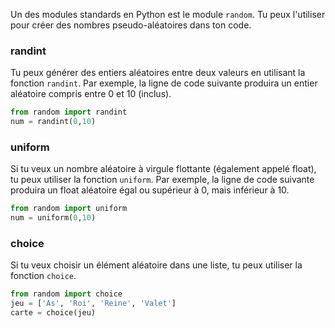Un des modules standards en Python est le module `random`. Tu peux l'utiliser pour créer des nombres pseudo-aléatoires dans ton code.

### randint

Tu peux générer des entiers aléatoires entre deux valeurs en utilisant la fonction `randint`. Par exemple, la ligne de code suivante produira un entier aléatoire compris entre 0 et 10 (inclus).

```python
from random import randint
num = randint(0,10)
```

### uniform

Si tu veux un nombre aléatoire à virgule flottante (également appelé float), tu peux utiliser la fonction `uniform`. Par exemple, la ligne de code suivante produira un float aléatoire égal ou supérieur à 0, mais inférieur à 10.

```python
from random import uniform
num = uniform(0,10)
```

### choice

Si tu veux choisir un élément aléatoire dans une liste, tu peux utiliser la fonction `choice`.

```python
from random import choice
jeu = ['As', 'Roi', 'Reine', 'Valet']
carte = choice(jeu)
```
